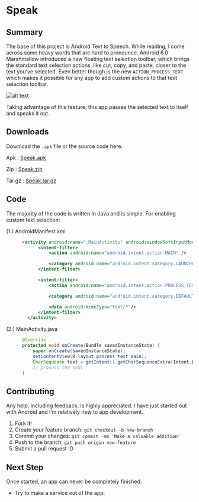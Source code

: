 # Speak

## Summary

The base of this project is Android Text to Speech. While reading, I come across some heavy words that are hard to pronounce. Android 6.0 Marshmallow introduced a new floating text selection toolbar, which brings the standard text selection actions, like cut, copy, and paste, closer to the text you’ve selected. Even better though is the new `ACTION_PROCESS_TEXT` which makes it possible for any app to add custom actions to that text selection toolbar.


![alt text](https://cdn-images-1.medium.com/max/1600/1*D4zZzPlBTk5cEN9Qn0-cBA.gif)


Taking advantage of this feature, this app passes the selected text to itself and speaks it out.

## Downloads

Download the `.apk` file or the source code here.

Apk : 
[Speak.apk](https://github.com/NachiketaVadera/Speak/releases/download/v1.0/nachiketaVadera-Speak-v1.0.apk)

Zip :
[Speak.zip](https://github.com/NachiketaVadera/Speak/archive/v1.0.zip)

Tar.gz :
[Speak.tar.gz](https://github.com/NachiketaVadera/Speak/archive/v1.0.tar.gz)

## Code

The majority of the code is written in Java and is simple. For enabling custom text selection:

(1.) AndroidManifest.xml
```xml
      <activity android:name=".MainActivity" android:windowSoftInputMode="stateAlwaysVisible">
            <intent-filter>
                <action android:name="android.intent.action.MAIN" />

                <category android:name="android.intent.category.LAUNCHER" />
            </intent-filter>

            <intent-filter>
                <action android:name="android.intent.action.PROCESS_TEXT"/>

                <category android:name="android.intent.category.DEFAULT" />

                <data android:mimeType="text/*"/>
            </intent-filter>
        </activity>
```

(2.) MainActivity.java
```java
      @Override
      protected void onCreate(Bundle savedInstanceState) {
          super.onCreate(savedInstanceState);
          setContentView(R.layout.process_text_main);
          CharSequence text = getIntent().getCharSequenceExtra(Intent.EXTRA_PROCESS_TEXT);
          // process the text
      }
```

## Contributing

Any help, including feedback, is highly appreciated. I have just started out with Android and I’m relatively new to app development.

1. Fork it!
2. Create your feature branch: `git checkout -b new-branch`
3. Commit your changes: `git commit -am 'Make a valuable addition'`
4. Push to the branch: `git push origin new-feature`
5. Submit a pull request :D

## Next Step

Once started, an app can never be completely finished. 

* Try to make a service out of the app.
